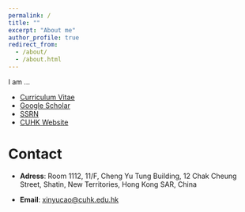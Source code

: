 ```yaml
---
permalink: /
title: ""
excerpt: "About me"
author_profile: true
redirect_from: 
  - /about/
  - /about.html
---
```

I am ...


* [Curriculum Vitae](https://www.dropbox.com/s/6ap2krtsmzc0o74/CV.docx?dl=0)
* [Google Scholar](https://scholar.google.com/citations?user=ScwrGA0AAAAJ&hl=en)
* [SSRN](https://papers.ssrn.com/sol3/cf_dev/AbsByAuth.cfm?per_id=2526499)
* [CUHK Website](https://www.bschool.cuhk.edu.hk/staff/cao-xinyu/)


Contact
======
* **Adress**: Room 1112, 11/F, Cheng Yu Tung Building, 12 Chak Cheung Street, Shatin, New Territories, Hong Kong SAR, China

* **Email**: [xinyucao@cuhk.edu.hk](mailto:xinyucao@cuhk.edu.hk)
